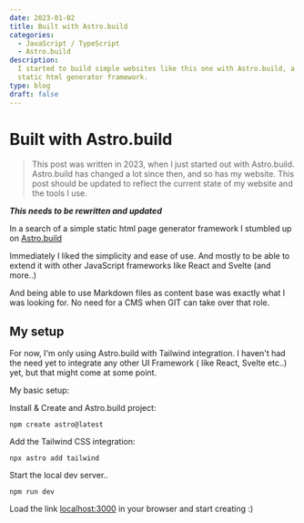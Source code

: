 ```yaml
---
date: 2023-01-02
title: Built with Astro.build
categories:
  - JavaScript / TypeScript
  - Astro.build
description:
  I started to build simple websites like this one with Astro.build, a
  static html generator framework.
type: blog
draft: false
---
```


# Built with Astro.build

> This post was written in 2023, when I just started out with Astro.build. Astro.build has changed a lot since then, and so has my website. This post should be updated to reflect the current state of my website and the tools I use.

**_This needs to be rewritten and updated_**

In a search of a simple static html page generator framework I stumbled up on [Astro.build](https://astro.build 'Link to Astro.build website')

Immediately I liked the simplicity and ease of use. And mostly to be able to extend it with other JavaScript frameworks like React and Svelte (and more..)

And being able to use Markdown files as content base was exactly what I was looking for. No need for a CMS when GIT can take over that role.

## My setup

For now, I'm only using Astro.build with Tailwind integration. I haven't had the need yet to integrate any other UI Framework ( like React, Svelte etc..) yet, but that might come at some point.

My basic setup:

Install & Create and Astro.build project:

```shell
npm create astro@latest
```

Add the Tailwind CSS integration:

```shell
npx astro add tailwind
```

Start the local dev server..

```shell
npm run dev
```

Load the link [localhost:3000](http://localhost:3000/ 'Link to localhost port 3000') in your browser and start creating :)

